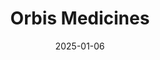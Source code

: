 ---  
layout: startup_page  
title: "Orbis Medicines"  
id: "orbismedicines.com"  
permalink: "/orbismedicinesorbismedicines.com01062025/"  
website: "https://www.orbismedicines.com/"  
funding_round: "Series A"  
funding_amount: "€90M"  
investors: "NEA, Eli Lilly and Company, Cormorant, the Export and Investment Fund of Denmark, Novo Holdings, Forbion"  
about: "Orbis Medicines is pioneering oral macrocycle drug discovery using its n Gen platform. This platform systematically develops 'n Cycles,' oral macrocycle drugs targeting blockbuster biologic drug targets, offering patients a preferred oral alternative to injectable biologics. The company leverages automated chemistry and machine learning to optimize oral bioavailability."  
markets: "Biotechnology, Pharmaceuticals, Therapeutics, Medical, Health Care"  
hq: "Frederiksberg, Hovedstaden, Denmark"  
founded_year: "2021"  
linkedin: "https://www.linkedin.com/company/orbismedicines/"  
twitter: ""  
instagram: ""  
facebook: ""  
crunchbase: "https://www.crunchbase.com/organization/orbis-medicines"  
pitchbook: ""  

date_display: "06-Jan-2025"  
date: "2025-01-06"

# SEO Optimization  
meta_title: "Orbis Medicines - Series A Funding (€90M)"  
meta_description: "Orbis Medicines, Orbis Medicines is pioneering oral macrocycle drug discovery using its n Gen platform. This platform systematically develops 'n Cycles,' oral macrocyc..."  
meta_keywords: "Orbis Medicines, Biotechnology, Pharmaceuticals, Therapeutics, Medical, Health Care, Series A funding"  
canonical_url: "https://startup.projectstartups.com/orbismedicinesorbismedicines.com01062025/"  
---
